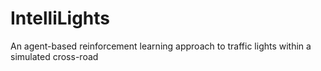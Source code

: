 # IntelliLights
An agent-based reinforcement learning approach to traffic lights within a simulated cross-road
